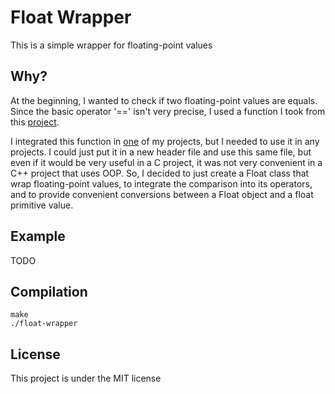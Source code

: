 # Float Wrapper #

This is a simple wrapper for floating-point values

## Why? ##

At the beginning, I wanted to check if two floating-point values are equals.
Since the basic operator '==' isn't very precise, I used a function I took
from this [project](https://github.com/Nerdylicious/FloatingPointComparison).

I integrated this function in [one](https://github.com/Gumichan01/lunatix)
of my projects, but I needed to use it in any projects.
I could just put it in a new header file and use this same file,
but even if it would be very useful in a C project, it was not very convenient in a
C++ project that uses OOP. So, I decided to just create a Float class
that wrap floating-point values, to integrate the comparison into its operators,
and to provide convenient conversions between a Float object and a float primitive value.

## Example ##

TODO

## Compilation ##

    make
    ./float-wrapper

## License ##

This project is under the MIT license
